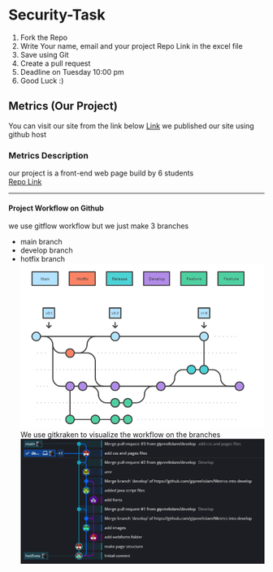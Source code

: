 # Security-Task
1. Fork the Repo
2. Write Your name, email and your project Repo Link in the excel file
3. Save using Git
4. Create a pull request
5. Deadline on Tuesday 10:00 pm
6. Good Luck :)

## Metrics (Our Project)
You can visit our site from the link below
[Link](https://gipreelislam.github.io/Metrics/)
we published our site using github host

### Metrics Description
our project is a front-end web page build by 6 students <br>
[Repo Link](https://github.com/gipreelislam/Metrics.git)
____
#### Project Workflow on Github
we use gitflow workflow but we just make 3 branches
- main branch
- develop branch
- hotfix branch
![Gitflow](resources/gitflow.jpg)
We use gitkraken to visualize the workflow on the branches
![Gitkraken](resources/gitkraken.jpg)

